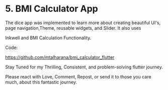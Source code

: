 

# 5. BMI Calculator App





The dice app was implemented to learn more about creating beautiful UI's, page navigation,Theme, reusable widgets, and Slider. It also uses 

Inkwell and BMI Calculation Functionality.



Code:

https://github.com/mtalharana/bmi_calculator_flutter





Stay Tuned for my Thrilling, Consistent, and problem-solving flutter journey.



Please react with Love, Comment, Repost, or send it to those you care much, about this fantastic journey.



